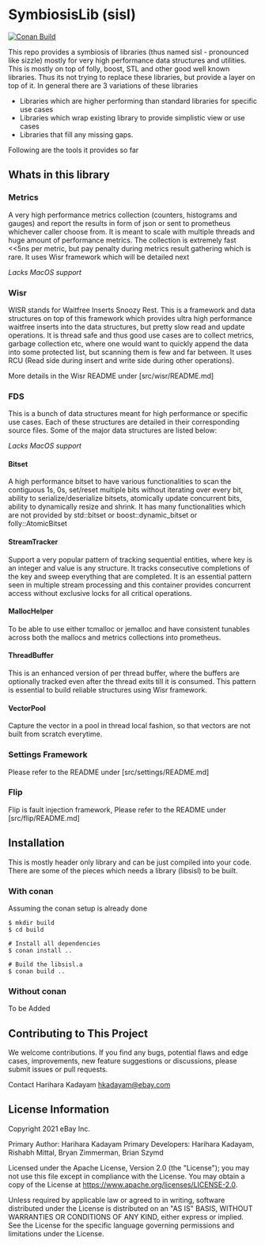 # SymbiosisLib (sisl)
[![Conan Build](https://github.com/eBay/sisl/actions/workflows/merge_conan_build.yml/badge.svg?branch=stable/v8.x)](https://github.com/eBay/sisl/actions/workflows/merge_conan_build.yml)

This repo provides a symbiosis of libraries (thus named sisl - pronounced like sizzle) mostly for very high performance data 
structures and utilities. This is mostly on top of folly, boost, STL and other good well known libraries. Thus its not trying 
to replace these libraries, but provide a layer on top of it. In general there are 3 variations of these libraries

* Libraries which are higher performing than standard libraries for specific use cases
* Libraries which wrap existing library to provide simplistic view or use cases
* Libraries that fill any missing gaps.

Following are the tools it provides so far

## Whats in this library
### Metrics

A very high performance metrics collection (counters, histograms and gauges) and report the results in form of json or 
sent to prometheus whichever caller choose from. It is meant to scale with multiple threads and huge amount of performance
metrics. The collection is extremely fast <<5ns per metric, but pay penalty during metrics result gathering which is rare. It
uses Wisr framework which will be detailed next

*Lacks MacOS support*

### Wisr

WISR stands for Waitfree Inserts Snoozy Rest. This is a framework and data structures on top of this framework which provides
ultra high performance waitfree inserts into the data structures, but pretty slow read and update operations. It is thread safe
and thus good use cases are to collect metrics, garbage collection etc, where one would want to quickly append the data into
some protected list, but scanning them is few and far between. It uses RCU (Read side during insert and write side during other
operations).

More details in the Wisr README under [src/wisr/README.md]

### FDS
This is a bunch of data structures meant for high performance or specific use cases. Each of these structures are detailed in their 
corresponding source files. Some of the major data structures are listed below:

*Lacks MacOS support*

#### Bitset
A high performance bitset to have various functionalities to scan the contiguous 1s, 0s, set/reset multiple bits without iterating over
every bit, ability to serialize/deserialize bitsets, atomically update concurrent bits, ability to dynamically resize and shrink. It
has many functionalities which are not provided by std::bitset or boost::dynamic_bitset or folly::AtomicBitset

#### StreamTracker
Support a very popular pattern of tracking sequential entities, where key is an integer and value is any structure. It tracks consecutive
completions of the key and sweep everything that are completed. It is an essential pattern seen in multiple stream processing and this
container provides concurrent access without exclusive locks for all critical operations.

#### MallocHelper
To be able to use either tcmalloc or jemalloc and have consistent tunables across both the mallocs and metrics collections into prometheus.

#### ThreadBuffer
This is an enhanced version of per thread buffer, where the buffers are optionally tracked even after the thread exits till it is consumed.
This pattern is essential to build reliable structures using Wisr framework.

#### VectorPool
Capture the vector in a pool in thread local fashion, so that vectors are not built from scratch everytime.

### Settings Framework
Please refer to the README under [src/settings/README.md]

### Flip
Flip is fault injection framework, Please refer to the README under [src/flip/README.md]

## Installation
This is mostly header only library and can be just compiled into your code. There are some of the pieces which needs a library (libsisl)
to be built. 

### With conan
Assuming the conan setup is already done

```
$ mkdir build
$ cd build

# Install all dependencies
$ conan install ..

# Build the libsisl.a
$ conan build ..
```

### Without conan
To be Added

## Contributing to This Project
We welcome contributions. If you find any bugs, potential flaws and edge cases, improvements, new feature suggestions or discussions, please submit issues or pull requests.

Contact
Harihara Kadayam hkadayam@ebay.com

## License Information
Copyright 2021 eBay Inc.

Primary Author: Harihara Kadayam
Primary Developers: Harihara Kadayam, Rishabh Mittal, Bryan Zimmerman, Brian Szymd

Licensed under the Apache License, Version 2.0 (the "License"); you may not use this file except in compliance with the License. You may obtain a copy of the License at https://www.apache.org/licenses/LICENSE-2.0.

Unless required by applicable law or agreed to in writing, software distributed under the License is distributed on an "AS IS" BASIS, WITHOUT WARRANTIES OR CONDITIONS OF ANY KIND, either express or implied. See the License for the specific language governing permissions and limitations under the License.
